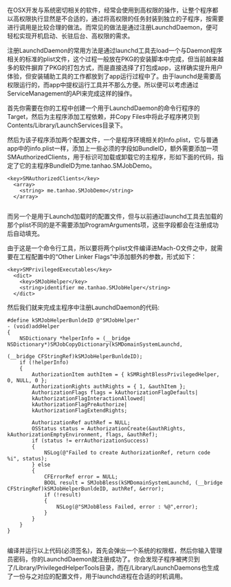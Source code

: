 在OSX开发与系统密切相关的软件，经常会使用到高权限的操作，让整个程序都以高权限执行显然是不合适的，通过将高权限的任务封装到独立的子程序，按需要进行调用是比较合理的做法。而常见的做法是通过注册LaunchdDaemon，便可轻松实现开机启动、长驻后台、高权限的需求。  


注册LaunchdDaemon的常用方法是通过launchd工具去load一个与Daemon程序相关的标准的plist文件，这个过程一般放在PKG的安装脚本中完成，但当前越来越多的软件摒弃了PKG的打包方式，而是直接选择了打包成app，这样确实提升用户体验，但安装辅助工具的工作都放到了app运行过程中了。由于launchd是需要高权限运行的，而app中提权运行工具并不那么方便。所以便可以考虑通过ServiceManagement的API来完成这样的操作。


首先你需要在你的工程中创建一个用于LaunchdDaemon的命令行程序的Target，然后为主程序添加工程依赖，并Copy Files中将此子程序拷贝到Contents/Library/LaunchServices目录下。

然后为该子程序添加两个配置文件，一个是程序环境相关的Info.plist，它与普通app中的info.plist一样，添加上一些必须的字段如BundleID，额外需要添加一项SMAuthorizedClients，用于标识可加载或卸载它的主程序，形如下面的代码，指定了它的主程序BundleID为me.tanhao.SMJobDemo。

```
<key>SMAuthorizedClients</key>
  <array> 
    <string> me.tanhao.SMJobDemo</string>
  </array> 
  
```

而另一个是用于Launchd加载时的配置文件，但与以前通过launchd工具去加载的那个plist不同的是不需要添加ProgramArguments项，这些字段都会在注册成功后自动填充。

由于这是一个命令行工具，所以要将两个plist文件编译进Mach-O文件之中，就需要在工程配置中的“Other Linker Flags”中添加额外的参数，形式如下：

```
<key>SMPrivilegedExecutables</key>
  <dict>
    <key>SMJobHelper</key>
    <string>identifier me.tanhao.SMJobHelper</string>
  </dict>

```

然后我们就来完成主程序中注册LaunchdDaemon的代码: 
```
#define kSMJobHelperBunldeID @"SMJobHelper"
- (void)addHelper
{
    NSDictionary *helperInfo = (__bridge NSDictionary*)SMJobCopyDictionary(kSMDomainSystemLaunchd,
                                                                           (__bridge CFStringRef)kSMJobHelperBunldeID);
    if (!helperInfo)
    {
        AuthorizationItem authItem = { kSMRightBlessPrivilegedHelper, 0, NULL, 0 };
        AuthorizationRights authRights = { 1, &authItem };
        AuthorizationFlags flags = kAuthorizationFlagDefaults|
        kAuthorizationFlagInteractionAllowed|
        kAuthorizationFlagPreAuthorize|
        kAuthorizationFlagExtendRights;
        
        AuthorizationRef authRef = NULL;
        OSStatus status = AuthorizationCreate(&authRights, kAuthorizationEmptyEnvironment, flags, &authRef);
        if (status != errAuthorizationSuccess)
        {
            NSLog(@"Failed to create AuthorizationRef, return code %i", status);
        } else
        {
            CFErrorRef error = NULL;
            BOOL result = SMJobBless(kSMDomainSystemLaunchd, (__bridge CFStringRef)kSMJobHelperBunldeID, authRef, &error);
            if (!result)
            {
                NSLog(@"SMJobBless Failed, error : %@",error);
            }
        }
    }
}


```

编译并运行以上代码(必须签名)，首先会弹出一个系统的权限框，然后你输入管理员密码，你的LaunchdDaemon就注册成功了。你会发现子程序被拷贝到了/Library/PrivilegedHelperTools目录，而在/Library/LaunchDaemons也生成了一份与之对应的配置文件，用于launchd进程在合适的时机调用。
